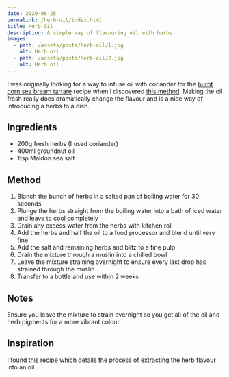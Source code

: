 ```yaml
---
date: 2020-08-25
permalink: /herb-oil/index.html
title: Herb Oil
description: A simple way of flavouring oil with herbs.
images:
  - path: /assets/posts/herb-oil/1.jpg
    alt: Herb oil
  - path: /assets/posts/herb-oil/2.jpg
    alt: Herb oil
---
```


I was originally looking for a way to infuse oil with coriander for the [burnt corn sea bream tartare](/burnt-corn-sea-bream-tartare) recipe when I discovered [this method][1]. Making the oil fresh really does dramatically change the flavour and is a nice way of introducing a herbs to a dish.

## Ingredients

* 200g fresh herbs (I used coriander)
* 400ml groundnut oil
* 1tsp Maldon sea salt

## Method

1. Blanch the bunch of herbs in a salted pan of boiling water for 30 seconds
1. Plunge the herbs straight from the boiling water into a bath of iced water and leave to cool completely
1. Drain any excess water from the herbs with kitchen roll
1. Add the herbs and half the oil to a food processor and blend until very fine
1. Add the salt and remaining herbs and blitz to a fine pulp
1. Drain the mixture through a muslin into a chilled bowl
1. Leave the mixture straining overnight to ensure every last drop has strained through the muslin
1. Transfer to a bottle and use within 2 weeks

## Notes

Ensure you leave the mixture to strain overnight so you get all of the oil and herb pigments for a more vibrant colour.

## Inspiration

I found [this recipe][1] which details the process of extracting the herb flavour into an oil.


[1]: https://www.olivemagazine.com/recipes/vegan/herb-oil/
